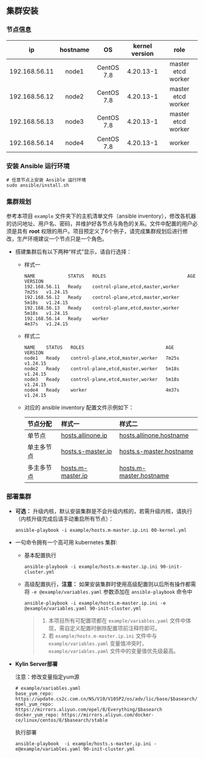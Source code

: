 ## 集群安装

### 节点信息

|    **ip**     | **hostname** |   **OS**   | **kernel version** |      **role**      |
| :-----------: | :----------: | :--------: | :----------------: | :----------------: |
| 192.168.56.11 |    node1     | CentOS 7.8 |     4.20.13-1      | master etcd worker |
| 192.168.56.12 |    node2     | CentOS 7.8 |     4.20.13-1      | master etcd worker |
| 192.168.56.13 |    node3     | CentOS 7.8 |     4.20.13-1      | master etcd worker |
| 192.168.56.14 |    node4     | CentOS 7.8 |     4.20.13-1      |       worker       |

### 安装 Ansible 运行环境

```
# 任意节点上安装 Ansible 运行环境
sudo ansible/install.sh
```

### 集群规划

参考本项目 `example` 文件夹下的主机清单文件（ansible inventory），修改各机器的访问地址、用户名、密码，并维护好各节点与角色的关系。文件中配置的用户必须是具有 **root** 权限的用户。项目预定义了6个例子，请完成集群规划后进行修改，生产环境建议一个节点只是一个角色。

- 搭建集群后有以下两种“样式”显示，请自行选择：
  - 样式一
    ```
    NAME            STATUS   ROLES                              AGE     VERSION
    192.168.56.11   Ready    control-plane,etcd,master,worker   7m25s   v1.24.15
    192.168.56.12   Ready    control-plane,etcd,master,worker   5m18s   v1.24.15
    192.168.56.13   Ready    control-plane,etcd,master,worker   5m18s   v1.24.15
    192.168.56.14   Ready    worker                             4m37s   v1.24.15
    ```

  - 样式二
    ```
    NAME    STATUS   ROLES                              AGE     VERSION
    node1   Ready    control-plane,etcd,master,worker   7m25s   v1.24.15
    node2   Ready    control-plane,etcd,master,worker   5m18s   v1.24.15
    node3   Ready    control-plane,etcd,master,worker   5m18s   v1.24.15
    node4   Ready    worker                             4m37s   v1.24.15
    ```

  - 对应的 ansible inventory 配置文件示例如下：
  
    | 节点分配   | 样式一                                                | 样式二                                                            |
    | :--------- | :---------------------------------------------------- | :---------------------------------------------------------------- |
    | 单节点     | [hosts.allinone.ip](../example/hosts.allinone.ip.ini) | [hosts.allinone.hostname](../example/hosts.allinone.hostname.ini) |
    | 单主多节点 | [hosts.s-master.ip](../example/hosts.s-master.ip.ini) | [hosts.s-master.hostname](../example/hosts.s-master.hostname.ini) |
    | 多主多节点 | [hosts.m-master.ip](../example/hosts.m-master.ip.ini) | [hosts.m-master.hostname](../example/hosts.m-master.hostname.ini) |

### 部署集群

- **可选：** 升级内核，默认安装集群是不会升级内核的，若需升级内核，请执行（内核升级完成后请手动重启所有节点）：
  ```
  ansible-playbook -i example/hosts.m-master.ip.ini 00-kernel.yml
  ```

- 一句命令拥有一个高可用 kubernetes 集群:
  - 基本配置执行
    ```
    ansible-playbook -i example/hosts.m-master.ip.ini 90-init-cluster.yml
    ```

  - 高级配置执行，**注意：** 如果安装集群时使用高级配置则以后所有操作都需将 `-e @example/variables.yaml` 参数添加在 `ansible-playbook` 命令中
    ```
    ansible-playbook -i example/hosts.m-master.ip.ini -e @example/variables.yaml 90-init-cluster.yml
    ```

    > 1. 本项目所有可配置项都在 `example/variables.yaml` 文件中体现，需自定义配置时删除配置项前注释符即可。
    > 2. 若 `example/hosts.m-master.ip.ini` 文件中与 `example/variables.yaml` 变量值冲突时， `example/variables.yaml` 文件中的变量值优先级最高。

- **Kylin Server部署**

  注意：修改变量指定yum源

  ```shell
  # example/variables.yaml
  base_yum_repo: https://update.cs2c.com.cn/NS/V10/V10SP2/os/adv/lic/base/$basearch/
  epel_yum_repo: https://mirrors.aliyun.com/epel/8/Everything/$basearch
  docker_yum_repo: https://mirrors.aliyun.com/docker-ce/linux/centos/8/$basearch/stable
  ```

  执行部署

  ```shell
  ansible-playbook  -i example/hosts.s-master.ip.ini -e@example/variables.yaml 90-init-cluster.yml
  ```
